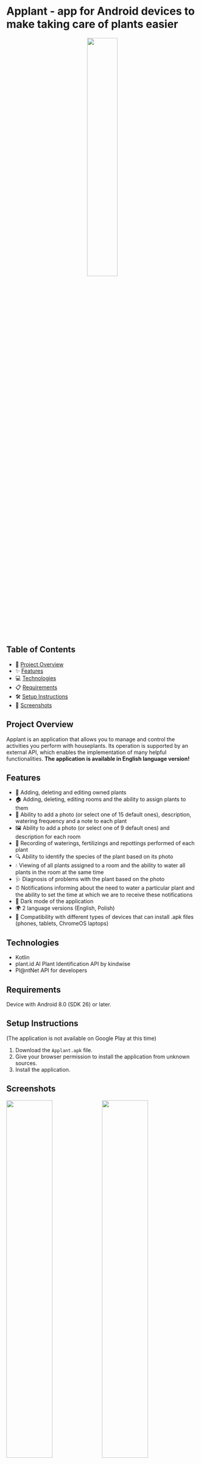 # Applant - app for Android devices to make taking care of plants easier

<div align="center">
  <img width="40%" src="./ss/logo.png"/>
</div>

## Table of Contents
- 🚀 [Project Overview](#project-overview)
- ✨ [Features](#features)
- 💻 [Technologies](#technologies)
- 📋 [Requirements](#requirements)
- 🛠️ [Setup Instructions](#setup-instructions)
- 📸 [Screenshots](#screenshots)

## Project Overview
Applant is an application that allows you to manage and control the activities you perform with houseplants. Its operation is supported by an external API, which enables the implementation of many helpful functionalities. **The application is available in English language version!**

## Features
- 🌱 Adding, deleting and editing owned plants
- 🏠 Adding, deleting, editing rooms and the ability to assign plants to them
- 📸 Ability to add a photo (or select one of 15 default ones), description, watering frequency and a note to each plant
- 🖼️ Ability to add a photo (or select one of 9 default ones) and description for each room
- 📝 Recording of waterings, fertilizings and repottings performed of each plant
- 🔍 Ability to identify the species of the plant based on its photo
- 💧 Viewing of all plants assigned to a room and the ability to water all plants in the room at the same time 
- 🩺 Diagnosis of problems with the plant based on the photo 
- ⏰ Notifications informing about the need to water a particular plant and the ability to set the time at which we are to receive these notifications 
- 🌙 Dark mode of the application 
- 🌍 2 language versions (English, Polish) 
- 📱 Compatibility with different types of devices that can install .apk files (phones, tablets, ChromeOS laptops)

## Technologies
- Kotlin
- plant.id AI Plant Identification API by kindwise
- Pl@ntNet API for developers

## Requirements

Device with Android 8.0 (SDK 26) or later.

## Setup Instructions
(The application is not available on Google Play at this time)

1. Download the `Applant.apk` file.
2. Give your browser permission to install the application from unknown sources.
3. Install the application.

## Screenshots
<img src="./ss/ss1.jpg" width="49%"/> <img src="./ss/ss2.jpg" width="49%"/>
<img src="./ss/ss3.jpg" width="49%"/> <img src="./ss/ss4.jpg" width="49%"/>
<img src="./ss/ss5.jpg" width="49%"/> <img src="./ss/ss6.jpg" width="49%"/>
<img src="./ss/ss7.jpg" width="49%"/> <img src="./ss/ss8.jpg" width="49%"/>
<img src="./ss/ss9.jpg" width="49%"/> <img src="./ss/ss10.jpg" width="49%"/>
<img src="./ss/ss11.jpg" width="49%"/> <img src="./ss/ss12.jpg" width="49%"/>
<img src="./ss/ss13.jpg" width="49%"/> <img src="./ss/ss14.jpg" width="49%"/>


